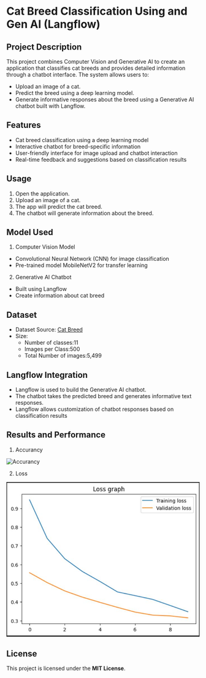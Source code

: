 # Cat Breed Classification Using and Gen AI (Langflow)

## Project Description
This project combines Computer Vision and Generative AI to create an application that classifies cat breeds and provides detailed information through a chatbot interface. The system allows users to:

* Upload an image of a cat.
* Predict the breed using a deep learning model.
* Generate informative responses about the breed using a Generative AI chatbot built with Langflow.

## Features

* Cat breed classification using a deep learning model
* Interactive chatbot for breed-specific information
* User-friendly interface for image upload and chatbot interaction
* Real-time feedback and suggestions based on classification results

## Usage

1. Open the application.
2. Upload an image of a cat.
3. The app will predict the cat breed.
4. The chatbot will generate information about the breed.

## Model Used

1. Computer Vision Model
* Convolutional Neural Network (CNN) for image classification
* Pre-trained model MobileNetV2 for transfer learning

2. Generative AI Chatbot
* Built using Langflow
* Create information about cat breed

## Dataset
* Dataset Source: [Cat Breed](https://www.kaggle.com/datasets/ramzanlafir/cat-breed-classification-11-classes)
* Size: 
    - Number of classes:11
    - Images per Class:500
    - Total Number of images:5,499

## Langflow Integration
* Langflow is used to build the Generative AI chatbot.  
* The chatbot takes the predicted breed and generates informative text responses.  
* Langflow allows customization of chatbot responses based on classification results

## Results and Performance

1. Accurancy

![Accurancy]('Img/Accuracy.JPG')

2. Loss

![Loss](Img/Loss.JPG)

## License
This project is licensed under the **MIT License**.